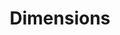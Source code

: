 ---
layout: default
bigquery: https://console.cloud.google.com/bigquery?p=covid-19-dimensions-ai&page=table&d=data&t=publications
contributors: Digital Science, https://www.digital-science.com/
cost: Free for personal, non-commercial use.
description: Dimensions contains more than 100 million publications, ranging from
  articles published in scholarly journals, books and book chapters, to preprints
  and conference proceedings. All publications are contextualized with linked data
  sets, funding, publications, patents, clinical trials, and policy documents. You
  can also view associated categories, funders, institutions, and researcher profiles.
documentation: https://docs.dimensions.ai/bigquery/index.html
last_edit: 04/07/2022, 07:10:32
location: https://www.dimensions.ai/products/free/
maintained_by: Digital Science, https://www.digital-science.com/
schema_fields:
- altmetrics
- research_org_city_names
- description
- filing_status
- inventor_names
- category_hrcs_hc
- category_hrcs_rac
- subtitles
- category_bra
- doi
- repository_id
- publisher
- arxiv_id
- date_inserted
- application_number
- current_assignee_countries
- associated_publication_pmid
- aliases
- funding_details
- cited_by_ids
- authors
- license
- id
- category_hra
- start_year
- publication_ids
- funder_org_cities
- assignee_orgs
- original_assignee_countries
- book_title
- associated_grant_ids
- kind
- established
- original_title
- expiration_year
- types
- patent_ids
- interventions
- wikipedia_url
- repository_name
- expiration_date
- language
- labels
- relationships
- citation_string
- reference_ids
- ipcr
- current_assignee_orgs
- supporting_grant_ids
- date_imported_gbq
- priority_year
- metrics
- open_access_categories_v2
- concepts
- associated_publication_doi
- funding_usd
- category_uoa
- funding_jpy
- pmcid
- date_modified
- filing_year
- brief_title
- researcher_ids
- book_series_title
- funding_amount
- external_ids
- original_assignee_orgs
- address
- organisation_details
- categories
- family_count
- investigators
- category_sdg
- grant_number
- created_date
- isbn
- research_org_state_codes
- abstract
- end_year
- funder_org
- active_years
- parent_id
- end_date
- clinical_trial_ids
- foa_number
- category_icrp_ct
- associated_publication_arxiv_id
- acronyms
- journal_lists
- funder_orgs
- research_orgs
- current_assignee
- date
- links
- title
- jurisdiction
- category_icrp_cso
- funding_cad
- legal_status
- start_date
- pmid
- funding_aud
- research_org_countries
- granted_date
- granted_year
- volume
- pages
- eisbn
- type
- phase
- publication_date
- legal_events
- proceedings_title
- funding_cny
- resulting_publication_ids
- acronym
- publication_year
- resulting_publication_doi
- email_address
- research_org_state_names
- original_abstract
- filing_date
- source_id
- funder_org_acronyms
- mesh_headings
- date_print
- assignee_countries
- category_rcdc
- funding_currency
- conditions
- cpc
- associated_publication_id
- name
- research_org_country_names
- original_assignee
- open_access_categories
- citations
- category_for
- gender
- year
- acknowledgements
- status
- funder_countries
- mesh_terms
- funding_eur
- issue
- family_members_ids
- registry
- linkout
- conference
- funder_org_countries
- repository_url
- funding_nzd
- funder_org_state_codes
- journal
- citations_count
- priority_date
- date_online
- editors
- date_normal
- funding_chf
- funding_gbp
- research_org_cities
- family_id
- embargo_date
shortname: dimensions
tags:
- scholarly literature
- patents
- funding
- clinical trials
- academic profiles
terms_of_use: 'Use of both the Dimensions COVID-19 dataset and full Dimensions dataset
  are subject to the Dimensions Terms of use: https://www.dimensions.ai/policies-terms-legal '
title: Dimensions
uuid: dcff88bd-fe6b-4fdb-8159-809bf9d7bc1c
---